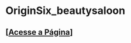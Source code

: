 # OriginSix_beautysaloon

## [[Acesse a Página](https://railson-mateus.github.io/OriginSix_beautysaloon/)]
